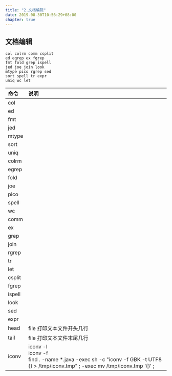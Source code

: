 ```yaml
---
title: "2.文档编辑"
date: 2019-08-30T10:56:29+08:00
chapter: true
---
```


## 文档编辑

```text
col colrm comm csplit
ed egrep ex fgrep
fmt fold grep ispell
jed joe join look
mtype pico rgrep sed
sort spell tr expr
uniq wc let  
```

| 命令 | 说明 |
| :--- | :------ |
| col |  |
| ed |  |
| fmt |  |
| jed |  |
| mtype |  |
| sort |  |
| uniq |  |
| colrm |  |
| egrep |  |
| fold |  |
| joe |  |
| pico |  |
| spell |  |
| wc |  |
| comm |  |
| ex |  |
| grep |  |
| join |  |
| rgrep |  |
| tr |  |
| let |  |
| csplit |  |
| fgrep |  |
| ispell |  |
| look |  |
| sed |  |
| expr |  |
| head | file  打印文本文件开头几行 |
| tail | file  打印文本文件末尾几行 |
| iconv | iconv -l <br> iconv -f <br> find . -name *.java -exec sh -c "iconv -f GBK -t UTF8 {} > /tmp/iconv.tmp" \; -exec mv /tmp/iconv.tmp '{}' \;|
